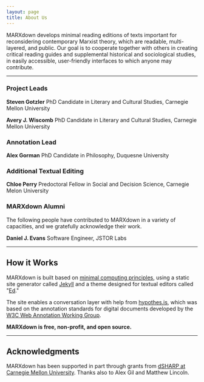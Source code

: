 ```yaml
---
layout: page
title: About Us
---
```


MARXdown develops minimal reading editions of texts important for reconsidering contemporary Marxist theory, which are readable, multi-layered, and public. Our goal is to cooperate together with others in creating critical reading guides and supplemental historical and sociological studies, in easily accessible, user-friendly interfaces to which anyone may contribute.  

* * *

### Project Leads

**Steven Gotzler** PhD Candidate in Literary and Cultural Studies, Carnegie Mellon University

**Avery J. Wiscomb** PhD Candidate in Literary and Cultural Studies, Carnegie Mellon University

### Annotation Lead

**Alex Gorman** PhD Candidate in Philosophy, Duquesne University

### Additional Textual Editing

**Chloe Perry** Predoctoral Fellow in Social and Decision Science, Carnegie Melon University

### MARXdown Alumni

The following people have contributed to MARXdown in a variety of capacities, and we gratefully acknowledge their work.

**Daniel J. Evans** Software Engineer, JSTOR Labs

* * *

## How it Works

MARXdown is built based on [minimal computing principles](http://go-dh.github.io/mincomp/), using a static site generator called [Jekyll](https://jekyllrb.com) and a theme designed for textual editors called "[Ed](https://elotroalex.github.io/ed/)."

The site enables a conversation layer with help from [hypothes.is](https://web.hypothes.is/about/), which was based on the annotation standards for digital documents developed by the [W3C Web Annotation Working Group](https://www.w3.org/annotation/).

**MARXdown is free, non-profit, and open source.**

* * *


## Acknowledgments

MARXdown has been supported in part through grants from [dSHARP at Carnegie Mellon University](http://dsharp.library.cmu.edu/). Thanks also to Alex Gil and Matthew Lincoln.
